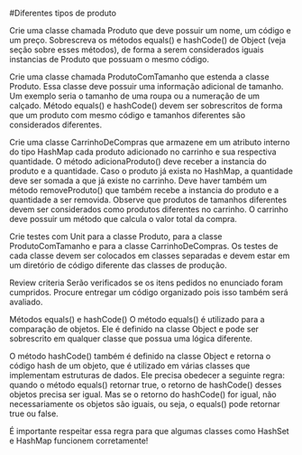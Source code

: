 #Diferentes tipos de produto

Crie uma classe chamada Produto que deve possuir um nome, um código e um preço. Sobrescreva os métodos equals() e hashCode() de Object (veja seção sobre esses métodos), de forma a serem considerados iguais instancias de Produto que possuam o mesmo código.

Crie uma classe chamada ProdutoComTamanho que estenda a classe Produto. Essa classe deve possuir uma informação adicional de tamanho. Um exemplo seria o tamanho de uma roupa ou a numeração de um calçado. Método equals() e hashCode() devem ser sobrescritos de forma que um produto com mesmo código e tamanhos diferentes são considerados diferentes.

Crie uma classe CarrinhoDeCompras que armazene em um atributo interno do tipo HashMap cada produto adicionado no carrinho e sua respectiva quantidade. O método adicionaProduto() deve receber a instancia do produto e a quantidade. Caso o produto já exista no HashMap, a quantidade deve ser somada a que já existe no carrinho. Deve haver também um método removeProduto() que também recebe a instancia do produto e a quantidade a ser removida. Observe que produtos de tamanhos diferentes devem ser considerados como produtos diferentes no carrinho. O carrinho deve possuir um método que calcula o valor total da compra.

Crie testes com Unit para a classe Produto, para a classe ProdutoComTamanho e para a classe CarrinhoDeCompras. Os testes de cada classe devem ser colocados em classes separadas e devem estar em um diretório de código diferente das classes de produção.

Review criteria
Serão verificados se os itens pedidos no enunciado foram cumpridos. Procure entregar um código organizado pois isso também será avaliado.  

Métodos equals() e hashCode()
O método equals() é utilizado para a comparação de objetos. Ele é definido na classe Object e pode ser sobrescrito em qualquer classe que possua uma lógica diferente. 

O método hashCode() também é definido na classe Object e retorna o código hash de um objeto, que é utilizado em várias classes que implementam estruturas de dados. Ele precisa obedecer a seguinte regra: quando o método equals() retornar true, o retorno de hashCode() desses objetos precisa ser igual. Mas se o retorno do hashCode() for igual, não  necessariamente os objetos são iguais, ou seja, o equals() pode retornar  true ou false.   

É importante respeitar essa regra para que algumas classes como HashSet e HashMap funcionem corretamente!
